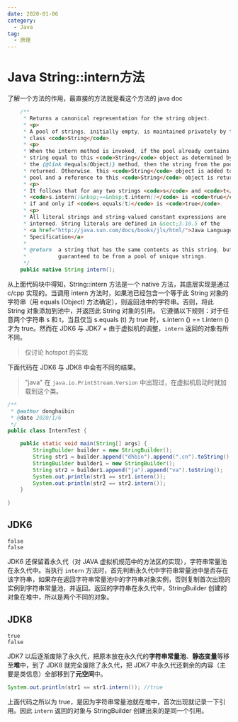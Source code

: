 ```yaml
---
date: 2020-01-06
category:
  - Java
tag:
  - 原理
---
```


# Java String::intern方法

了解一个方法的作用，最直接的方法就是看这个方法的 java doc

```java
    /**
     * Returns a canonical representation for the string object.
     * <p>
     * A pool of strings, initially empty, is maintained privately by the
     * class <code>String</code>.
     * <p>
     * When the intern method is invoked, if the pool already contains a
     * string equal to this <code>String</code> object as determined by
     * the {@link #equals(Object)} method, then the string from the pool is
     * returned. Otherwise, this <code>String</code> object is added to the
     * pool and a reference to this <code>String</code> object is returned.
     * <p>
     * It follows that for any two strings <code>s</code> and <code>t</code>,
     * <code>s.intern()&nbsp;==&nbsp;t.intern()</code> is <code>true</code>
     * if and only if <code>s.equals(t)</code> is <code>true</code>.
     * <p>
     * All literal strings and string-valued constant expressions are
     * interned. String literals are defined in &sect;3.10.5 of the
     * <a href="http://java.sun.com/docs/books/jls/html/">Java Language
     * Specification</a>
     *
     * @return  a string that has the same contents as this string, but is
     *          guaranteed to be from a pool of unique strings.
     */
    public native String intern();
```

从上面代码块中得知，String::intern 方法是一个 native 方法，其底层实现是通过 c/cpp 实现的。当调用 intern 方法时，如果池已经包含一个等于此 String 对象的字符串（用 equals (Object) 方法确定），则返回池中的字符串。否则，将此 String 对象添加到池中，并返回此 String 对象的引用。 它遵循以下规则：对于任意两个字符串 s 和 t，当且仅当 s.equals (t) 为 true 时，s.intern () == t.intern () 才为 true。然而在 JDK6 与 JDK7 + 由于虚拟机的调整，`intern` 返回的对象有所不同。

> 仅讨论 hotspot 的实现

下面代码在 JDK6 与 JDK8 中会有不同的结果。

> "java" 在 `java.io.PrintStream.Version` 中出现过，在虚拟机启动时就加载到这个类。

```java
/**
 * @author donghaibin
 * @date 2020/1/6
 */
public class InternTest {

    public static void main(String[] args) {
        StringBuilder builder = new StringBuilder();
        String str1 = builder.append("dhbin").append(".cn").toString();
        StringBuilder builder1 = new StringBuilder();
        String str2 = builder1.append("ja").append("va").toString();
        System.out.println(str1 == str1.intern());
        System.out.println(str2 == str2.intern());
    }
    
}
```



## JDK6

```
false
false
```

JDK6 还保留着永久代（对 JAVA 虚拟机规范中的方法区的实现），字符串常量池在永久代中。当执行 `intern` 方法时，首先判断永久代中字符串常量池中是否存在该字符串，如果存在返回字符串常量池中的字符串对象实例，否则复制首次出现的实例到字符串常量池，并返回。返回的字符串在永久代中，StringBuilder 创建的对象在堆中，所以是两个不同的对象。



## JDK8

```
true
false
```

JDK7 以后逐渐废除了永久代，把原本放在永久代的**字符串常量池**、**静态变量**等移至**堆**中，到了 JDK8 就完全废除了永久代，把 JDK7 中永久代还剩余的内容（主要是类信息）全部移到了**元空间**中。

```java
System.out.println(str1 == str1.intern()); //true
```

上面代码之所以为 true，是因为字符串常量池就在堆中，首次出现就记录一下引用。因此 `intern` 返回的对象与 StringBuilder 创建出来的是同一个引用。